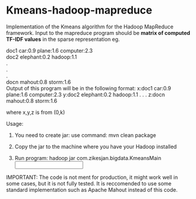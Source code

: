 Kmeans-hadoop-mapreduce
=======================

Implementation of the Kmeans algorithm for the Hadoop MapReduce framework.
<hl>
Input to the mapreduce program should be <b>matrix of computed TF-IDF values</b> in the sparse representation eg.

doc1  car:0.9 plane:1.6 computer:2.3<br>
doc2  elephant:0.2 hadoop:1.1<br>
.<br>
.<br>
.<br>
docn  mahout:0.8 storm:1.6<br>
<hl>
Output of this program will be in the following format:
x:doc1  car:0.9 plane:1.6 computer:2.3
y:doc2  elephant:0.2 hadoop:1.1
.
.
.
z:docn  mahout:0.8 storm:1.6

where x,y,z is from (0,k)

Usage:

1) You need to create jar:
use command: mvn clean package

2) Copy the jar to the machine where you have your Hadoop installed

3) Run program:
hadoop jar <name of the jar> com.zikesjan.bigdata.KmeansMain <number of clusters> <maximal number of iteration> <input path> <output path>

IMPORTANT: The code is not ment for production, it might work well in some cases, but it is not fully tested.
It is reccomended to use some standard implementation such as Apache Mahout instead of this code.
